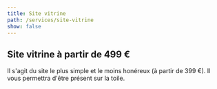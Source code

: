 ```yaml
---
title: Site vitrine
path: /services/site-vitrine
show: false
---
```


## Site vitrine à partir de 499 €

Il s'agit du site le plus simple et le moins honéreux (à partir de 399 €). Il vous permettra d'être présent sur la toile.
